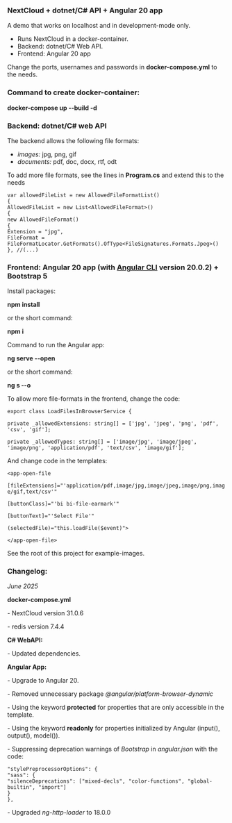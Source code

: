 ### **NextCloud + dotnet/C# API + Angular 20 app**

A demo that works on localhost and in development-mode only.

*   Runs NextCloud in a docker-container.
*   Backend: dotnet/C# Web API.
*   Frontend: Angular 20 app

Change the ports, usernames and passwords in **docker-compose.yml** to the needs.

### Command to create docker-container:

**docker-compose up --build -d**

### **Backend: dotnet/C# web API**

The backend allows the following file formats:

*   _images:_ jpg, png, gif
*   _documents:_ pdf, doc, docx, rtf, odt

To add more file formats, see the lines in **Program.cs** and extend this to the needs

`var allowedFileList = new AllowedFileFormatList()`  
`{`  
`AllowedFileList = new List<AllowedFileFormat>()`  
`{`  
`new AllowedFileFormat()`  
`{`  
`Extension = "jpg",`  
`FileFormat = FileFormatLocator.GetFormats().OfType<FileSignatures.Formats.Jpeg>()`  
`}, //(...)`

### **Frontend: Angular 20 app (with** [**Angular CLI**](https://github.com/angular/angular-cli) **version 20.0.2) + Bootstrap 5**

Install packages:

**npm install**

or the short command:

**npm i**

Command to run the Angular app:

**ng serve --open**

or the short command:

**ng s --o**

To allow more file-formats in the frontend, change the code:

`export class LoadFilesInBrowserService {`

`private _allowedExtensions: string[] = ['jpg', 'jpeg', 'png', 'pdf', 'csv', 'gif'];`

`private _allowedTypes: string[] = ['image/jpg', 'image/jpeg', 'image/png', 'application/pdf', 'text/csv', 'image/gif'];`

And change code in the templates:

`<app-open-file`

`[fileExtensions]="'application/pdf,image/jpg,image/jpeg,image/png,image/gif,text/csv'"`

`[buttonClass]="'bi bi-file-earmark'"`

`[buttonText]="'Select File'"`

`(selectedFile)="this.loadFile($event)">`

`</app-open-file>`

See the root of this project for example-images.

### **Changelog:**

_June 2025_

**docker-compose.yml**

\- NextCloud version 31.0.6

\- redis version 7.4.4

**C# WebAPI:**

\- Updated dependencies.

**Angular App:**

\- Upgrade to Angular 20.

\- Removed unnecessary package _@angular/platform-browser-dynamic_

\- Using the keyword **protected** for properties that are only accessible in the template.

\- Using the keyword **readonly** for properties initialized by Angular (input(), output(), model()).

\- Suppressing deprecation warnings of _Bootstrap_ in _angular.json_ with the code:

`"stylePreprocessorOptions": {`  
`"sass": {`  
`"silenceDeprecations": ["mixed-decls", "color-functions", "global-builtin", "import"]`  
`}`  
`},`

\- Upgraded _ng-http-loader_ to 18.0.0